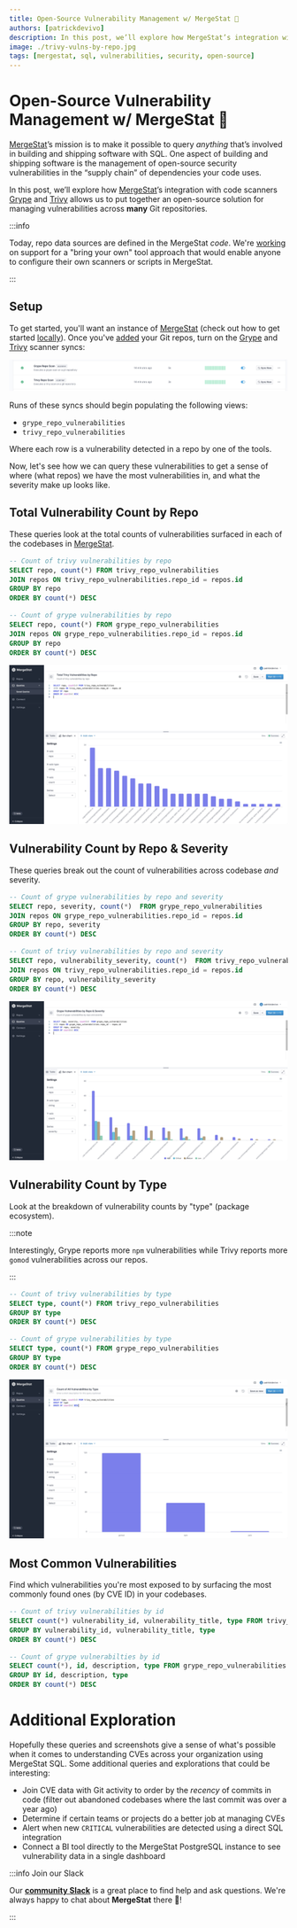 ```yaml
---
title: Open-Source Vulnerability Management w/ MergeStat 🔎
authors: [patrickdevivo]
description: In this post, we’ll explore how MergeStat’s integration with code scanners Grype and Trivy allows us to put together an open-source solution for managing vulnerabilities across many Git repositories.
image: ./trivy-vulns-by-repo.jpg
tags: [mergestat, sql, vulnerabilities, security, open-source]
---
```


# Open-Source Vulnerability Management w/ MergeStat 🔎

[MergeStat](https://www.mergestat.com/)’s mission is to make it possible to query *anything* that’s involved in building and shipping software with SQL.
One aspect of building and shipping software is the management of open-source security vulnerabilities in the “supply chain” of dependencies your code uses.

In this post, we’ll explore how [MergeStat](https://github.com/mergestat/mergestat)’s integration with code scanners [Grype](https://github.com/anchore/grype) and [Trivy](https://github.com/aquasecurity/trivy) allows us to put together an open-source solution for managing vulnerabilities across **many** Git repositories.

:::info

Today, repo data sources are defined in the MergeStat *code*. We're [working](https://github.com/mergestat/mergestat/discussions/704) on support for a "bring your own" tool approach that would enable anyone to configure their own scanners or scripts in MergeStat.

:::


## Setup

To get started, you'll want an instance of [MergeStat](https://github.com/mergestat/mergestat) (check out how to get started [locally](/mergestat/getting-started/running-locally/)).
Once you've [added](/mergestat/setup/repo-auto-imports) your Git repos, turn on the [Grype](https://github.com/anchore/grype) and [Trivy](https://github.com/aquasecurity/trivy) scanner syncs:

[![Screenshot showing the Grype and Trivy scanner configs](scanner-config.jpg)](scanner-config.jpg)

Runs of these syncs should begin populating the following views:

- `grype_repo_vulnerabilities`
- `trivy_repo_vulnerabilities`

Where each row is a vulnerability detected in a repo by one of the tools.

Now, let's see how we can query these vulnerabilities to get a sense of where (what repos) we have the most vulnerabilities in, and what the severity make up looks like.

## Total Vulnerability Count by Repo

These queries look at the total counts of vulnerabilities surfaced in each of the codebases in [MergeStat](https://github.com/mergestat/mergestat).

```sql
-- Count of trivy vulnerabilities by repo
SELECT repo, count(*) FROM trivy_repo_vulnerabilities
JOIN repos ON trivy_repo_vulnerabilities.repo_id = repos.id
GROUP BY repo
ORDER BY count(*) DESC
```

```sql
-- Count of grype vulnerabilities by repo
SELECT repo, count(*) FROM grype_repo_vulnerabilities
JOIN repos ON grype_repo_vulnerabilities.repo_id = repos.id
GROUP BY repo
ORDER BY count(*) DESC
```

[![Trivy vulnerabilities by repo](trivy-vulns-by-repo.jpg)](trivy-vulns-by-repo.jpg)

## Vulnerability Count by Repo & Severity

These queries break out the count of vulnerabilities across codebase *and* severity.

```sql
-- Count of grype vulnerabilities by repo and severity
SELECT repo, severity, count(*)  FROM grype_repo_vulnerabilities
JOIN repos ON grype_repo_vulnerabilities.repo_id = repos.id
GROUP BY repo, severity
ORDER BY count(*) DESC
```

```sql
-- Count of trivy vulnerabilities by repo and severity
SELECT repo, vulnerability_severity, count(*)  FROM trivy_repo_vulnerabilities
JOIN repos ON trivy_repo_vulnerabilities.repo_id = repos.id
GROUP BY repo, vulnerability_severity
ORDER BY count(*) DESC
```

[![Vulnerability count by repo and severity](grype-vulns-by-repo-severity.jpg)](grype-vulns-by-repo-severity.jpg)

## Vulnerability Count by Type

Look at the breakdown of vulnerability counts by "type" (package ecosystem).

:::note

Interestingly, Grype reports more `npm` vulnerabilities while Trivy reports more `gomod` vulnerabilities across our repos.

:::

```sql
-- Count of trivy vulnerabilities by type
SELECT type, count(*) FROM trivy_repo_vulnerabilities
GROUP BY type
ORDER BY count(*) DESC
```

```sql
-- Count of grype vulnerabilities by type
SELECT type, count(*) FROM grype_repo_vulnerabilities
GROUP BY type
ORDER BY count(*) DESC
```
[![Trivy vulnerabilities by type](trivy-vulns-by-type.jpg)](trivy-vulns-by-type.jpg)

## Most Common Vulnerabilities

Find which vulnerabilities you're most exposed to by surfacing the most commonly found ones (by CVE ID) in your codebases.

```sql
-- Count of trivy vulnerabilities by id
SELECT count(*) vulnerability_id, vulnerability_title, type FROM trivy_repo_vulnerabilities
GROUP BY vulnerability_id, vulnerability_title, type
ORDER BY count(*) DESC
```

```sql
-- Count of grype vulnerabilties by id
SELECT count(*), id, description, type FROM grype_repo_vulnerabilities
GROUP BY id, description, type
ORDER BY count(*) DESC
```

# Additional Exploration

Hopefully these queries and screenshots give a sense of what's possible when it comes to understanding CVEs across your organization using MergeStat SQL.
Some additional queries and explorations that could be interesting:

- Join CVE data with Git activity to order by the *recency* of commits in code (filter out abandoned codebases where the last commit was over a year ago)
- Determine if certain teams or projects do a better job at managing CVEs
- Alert when new `CRITICAL` vulnerabilities are detected using a direct SQL integration
- Connect a BI tool directly to the MergeStat PostgreSQL instance to see vulnerability data in a single dashboard

:::info Join our Slack

Our [**community Slack**](https://join.slack.com/t/mergestatcommunity/shared_invite/zt-xvvtvcz9-w3JJVIdhLgEWrVrKKNXOYg) is a great place to find help and ask questions. We're always happy to chat about **MergeStat** there 🎉!

:::
